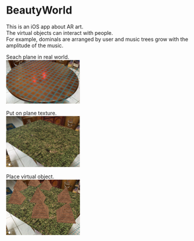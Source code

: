 # BeautyWorld

This is an iOS app about AR art.  
The virtual objects can interact with people.  
For example, dominals are arranged by user and music trees grow with the amplitude of the music.  

Seach plane in real world.  
<img src="plane.PNG" width="200" >

Put on plane texture.  
<img src="texture.PNG" width="200" >

Place virtual object.  
<img src="AR.png" width="200" >
